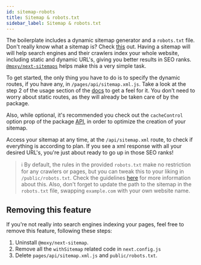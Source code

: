 ```yaml
---
id: sitemap-robots
title: Sitemap & robots.txt
sidebar_label: Sitemap & robots.txt
---
```


The boilerplate includes a dynamic sitemap generator and a `robots.txt` file. Don't really know what a sitemap is? Check [this](https://support.google.com/webmasters/answer/156184?hl=en) out. Having a sitemap will will help search engines and their crawlers index your whole website, including static and dynamic URL's, giving you better results in SEO ranks. [`@moxy/next-sitemaps`](https://www.npmjs.com/package/@moxy/next-sitemaps) helps make this a very simple task. 

To get started, the only thing you have to do is to specify the dynamic routes, if you have any, in `/pages/api/sitemap.xml.js`. Take a look at the step 2 of the usage section of the [docs](https://www.npmjs.com/package/@moxy/next-sitemaps#usage) to get a feel for it. You don't need to worry about static routes, as they will already be taken care of by the package. 

Also, while optional, it's recommended you check out the `cacheControl` option prop of the package [API](https://www.npmjs.com/package/@moxy/next-sitemaps#api), in order to optimize the creation of your sitemap. 

Access your sitemap at any time, at the `/api/sitemap.xml` route, to check if everything is according to plan. If you see a xml response with all your desired URL's, you're just about ready to go up in those SEO ranks!

> ℹ️ By default, the rules in the provided `robots.txt` make no restriction for any crawlers or pages, but you can tweak this to your liking in `/public/robots.txt`. Check the guidelines [here](https://support.google.com/webmasters/answer/6062596?hl=en) for more information about this. Also, don't forget to update the path to the sitemap in the `robots.txt` file, swapping `example.com` with your own website name.

## Removing this feature

If you're not really into search engines indexing your pages, feel free to remove this feature, following these steps:

1. Uninstall `@moxy/next-sitemap`.
2. Remove all the `withSitemap` related code in `next.config.js`
3. Delete `pages/api/sitemap.xml.js` and `public/robots.txt`.